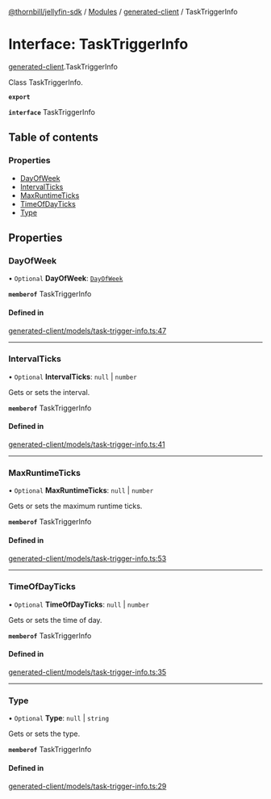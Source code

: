 [@thornbill/jellyfin-sdk](../README.md) / [Modules](../modules.md) / [generated-client](../modules/generated_client.md) / TaskTriggerInfo

# Interface: TaskTriggerInfo

[generated-client](../modules/generated_client.md).TaskTriggerInfo

Class TaskTriggerInfo.

**`export`**

**`interface`** TaskTriggerInfo

## Table of contents

### Properties

- [DayOfWeek](generated_client.TaskTriggerInfo.md#dayofweek)
- [IntervalTicks](generated_client.TaskTriggerInfo.md#intervalticks)
- [MaxRuntimeTicks](generated_client.TaskTriggerInfo.md#maxruntimeticks)
- [TimeOfDayTicks](generated_client.TaskTriggerInfo.md#timeofdayticks)
- [Type](generated_client.TaskTriggerInfo.md#type)

## Properties

### DayOfWeek

• `Optional` **DayOfWeek**: [`DayOfWeek`](../enums/generated_client.DayOfWeek.md)

**`memberof`** TaskTriggerInfo

#### Defined in

[generated-client/models/task-trigger-info.ts:47](https://github.com/jellyfin/jellyfin-sdk-typescript/blob/7402732/src/generated-client/models/task-trigger-info.ts#L47)

___

### IntervalTicks

• `Optional` **IntervalTicks**: ``null`` \| `number`

Gets or sets the interval.

**`memberof`** TaskTriggerInfo

#### Defined in

[generated-client/models/task-trigger-info.ts:41](https://github.com/jellyfin/jellyfin-sdk-typescript/blob/7402732/src/generated-client/models/task-trigger-info.ts#L41)

___

### MaxRuntimeTicks

• `Optional` **MaxRuntimeTicks**: ``null`` \| `number`

Gets or sets the maximum runtime ticks.

**`memberof`** TaskTriggerInfo

#### Defined in

[generated-client/models/task-trigger-info.ts:53](https://github.com/jellyfin/jellyfin-sdk-typescript/blob/7402732/src/generated-client/models/task-trigger-info.ts#L53)

___

### TimeOfDayTicks

• `Optional` **TimeOfDayTicks**: ``null`` \| `number`

Gets or sets the time of day.

**`memberof`** TaskTriggerInfo

#### Defined in

[generated-client/models/task-trigger-info.ts:35](https://github.com/jellyfin/jellyfin-sdk-typescript/blob/7402732/src/generated-client/models/task-trigger-info.ts#L35)

___

### Type

• `Optional` **Type**: ``null`` \| `string`

Gets or sets the type.

**`memberof`** TaskTriggerInfo

#### Defined in

[generated-client/models/task-trigger-info.ts:29](https://github.com/jellyfin/jellyfin-sdk-typescript/blob/7402732/src/generated-client/models/task-trigger-info.ts#L29)
